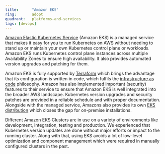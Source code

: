 ```yaml
---
title:      "Amazon EKS"
ring:       adopt
quadrant:   platforms-and-services
tags: [devops]
---
```


[Amazon Elastic Kubernetes Service](https://aws.amazon.com/de/eks/) (Amazon EKS) is a managed service that makes it easy for you to run Kubernetes on AWS without needing to stand up or maintain your own Kubernetes control plane or workloads.
Amazon EKS runs Kubernetes control plane instances across multiple Availability Zones to ensure high availability. 
It also provides automated version upgrades and patching for them.

Amazon EKS is fully supported by [Terraform](/platforms-and-services/terraform/) which brings the advantage that its configuration is written in code,
which fulfils the [infrastructure as code](/platforms-and-services/infrastructure-as-code/) philosophy.
Amazon has also implemented important (security) features to their service to ensure that Amazon EKS is well integrated into the broader AWS landscape.
Kubernetes version upgrades and security patches are provided in a reliable schedule and with proper documentation.
Alongside with the managed service, Amazons also provides its own [EKS distribution](https://aws.amazon.com/de/blogs/opensource/introducing-amazon-eks-distro/) which closes the gap for on-premise installations.

Different Amazon EKS Clusters are in use on a variety of environments like development, integration, testing and production.
We experienced that Kubernetes version updates are done without major efforts or impact to the running cluster. Along with that, using EKS avoids a lot of low-level optimization and component management which were required in manually configured clusters in the past.
